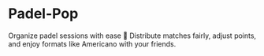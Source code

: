 # Padel-Pop
Organize padel sessions with ease 🎾 Distribute matches fairly, adjust points, and enjoy formats like Americano with your friends.
